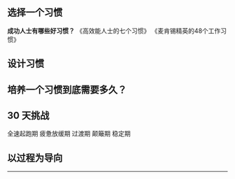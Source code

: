## 选择一个习惯
**成功人士有哪些好习惯？**
《高效能人士的七个习惯》
《麦肯锡精英的48个工作习惯》

## 设计习惯
### 

## 培养一个习惯到底需要多久？
## 30 天挑战
全速起跑期
疲惫放缓期
过渡期
颠簸期
稳定期

## 以过程为导向

---